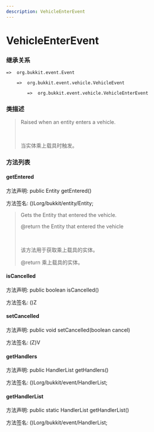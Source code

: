 ```yaml
---
description: VehicleEnterEvent
---
```


# VehicleEnterEvent

### 继承关系

    =>  org.bukkit.event.Event

        =>  org.bukkit.event.vehicle.VehicleEvent

            =>  org.bukkit.event.vehicle.VehicleEnterEvent

### 类描述

> Raised when an entity enters a vehicle.
> 
> <br>
> 
> 当实体乘上载具时触发。

### 方法列表

#### getEntered

方法声明: public Entity getEntered()

方法签名: ()Lorg/bukkit/entity/Entity;

> Gets the Entity that entered the vehicle.
> 
> @return the Entity that entered the vehicle
> 
> <br>
> 
> 该方法用于获取乘上载具的实体。
> 
> @return 乘上载具的实体。

#### isCancelled

方法声明: public boolean isCancelled()

方法签名: ()Z

#### setCancelled

方法声明: public void setCancelled(boolean cancel)

方法签名: (Z)V

#### getHandlers

方法声明: public HandlerList getHandlers()

方法签名: ()Lorg/bukkit/event/HandlerList;

#### getHandlerList

方法声明: public static HandlerList getHandlerList()

方法签名: ()Lorg/bukkit/event/HandlerList;